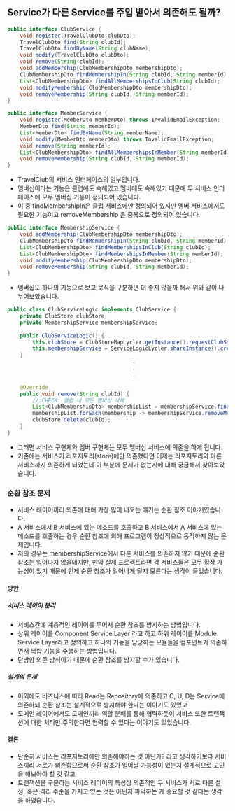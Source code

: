 ## Service가 다른 Service를 주입 받아서 의존해도 될까?

```java
public interface ClubService {  
    void register(TravelClubDto clubDto);  
    TravelClubDto find(String clubId);  
    TravelClubDto findByName(String clubName);  
    void modify(TravelClubDto clubDto);  
    void remove(String clubId);  
    void addMembership(ClubMembershipDto membershipDto);  
    ClubMembershipDto findMembershipIn(String clubId, String memberId);  
    List<ClubMembershipDto> findAllMembershipsInClub(String clubId);  
    void modifyMembership(ClubMembershipDto membershipDto);  
    void removeMembership(String clubId, String memberId);  
}
```

```java
public interface MemberService {  
    void register(MemberDto memberDto) throws InvalidEmailException;  
    MemberDto find(String memberId);  
    List<MemberDto> findByName(String memberName);  
    void modify(MemberDto memberDto) throws InvalidEmailException;  
    void remove(String memberId);  
    List<ClubMembershipDto> findAllMembershipsInMember(String memberId);  
    void removeMembership(String clubId, String memberId);  
}
```

- TravelClub의 서비스 인터페이스의 일부입니다.
- 멤버십이라는 기능은 클럽에도 속해있고 멤버에도 속해있기 때문에 두 서비스 인터페이스에 모두 멤버십 기능이 정의되어 있습니다.
- 이 중 findMembershipIn은 클럽 서비스에만 정의되어 있지만 멤버 서비스에서도 필요한 기능이고 removeMembership 은 중복으로 정의되어 있습니다.

```java
public interface MembershipService {
    void addMembership(ClubMembershipDto membershipDto);
    ClubMembershipDto findMembershipIn(String clubId, String memberId);
    List<ClubMembershipDto> findMembershipsInClub(String clubId);
    List<ClubMembershipDto> findMembershipsInMember(String memberId);
    void modifyMembership(ClubMembershipDto membershipDto);
    void removeMembership(String clubId, String memberId);
}
```

- 멤버십도 하나의 기능으로 보고 로직을 구분하면 더 좋지 않을까 해서 위와 같이 나누어보았습니다.

```java
public class ClubServiceLogic implements ClubService {
    private ClubStore clubStore;
    private MembershipService membershipService;
    
    public ClubServiceLogic() {
        this.clubStore = ClubStoreMapLycler.getInstance().requestClubStore();
        this.membershipService = ServiceLogicLycler.shareInstance().createMembershipService();
    }
										.
										.
										.

	@Override
    public void remove(String clubId) {
        // CHECK: 클럽 내 모든 멤버십 삭제
        List<ClubMembershipDto> membershipList = membershipService.findMembershipsInClub(clubId);
        membershipList.forEach(membership -> membershipService.removeMembership(clubId, membership.getMemberEmail()));
        clubStore.delete(clubId);
    }
}
```

- 그러면 서비스 구현체와 멤버 구현체는 모두 멤버십 서비스에 의존을 하게 됩니다.
- 기존에는 서비스가 리포지토리(store)에만 의존했다면 이제는 리포지토리와 다른 서비스까지 의존하게 되었는데 이 부분에 문제가 없는지에 대해 궁금해서 찾아보았습니다.

### 순환 참조 문제

- 서비스 레이어끼리 의존에 대해 가장 많이 나오는 얘기는 순환 참조 이야기였습니다.
- A 서비스에서 B 서비스에 있는 메소드를 호출하고 B 서비스에서 A 서비스에 있는 메소드를 호출하는 경우 순환 참조에 의해 프로그램이 정상적으로 동작하지 않는 문제입니다.
- 저의 경우는 membershipService에서 다른 서비스를 의존하지 않기 때문에 순환 참조는 일어나지 않을테지만, 만약 실제 프로젝트라면 각 서비스들은 모두 확장 가능성이 있기 때문에 언제 순환 참조가 일어나게 될지 모른다는 생각이 들었습니다.


#### 방안

##### 서비스 레이어 분리

- 서비스간에 계층적인 레이어를 두어서 순환 참조를 방지하는 방법입니다.
- 상위 레이어를 Component Service Layer 라고 하고 하위 레이어를 Module Service Layer라고 정의하고 하나의 기능을 담당하는 모듈들을 컴포넌트가 의존하면서 복합 기능을 수행하는 방법입니다.
- 단방향 의존 방식이기 때문에 순환 참조를 방지할 수가 있습니다.

##### 설계의 문제

- 이외에도 비즈니스에 따라 Read는 Repository에 의존하고 C, U, D는 Service에 의존하되 순환 참조는 설계적으로 방지해야 한다는 이야기도 있었고
- 도메인 레이어에서도 도메인끼리 역할 분배를 통해 협력하듯이 서비스 또한 트랜잭션에 대한 처리만 주의한다면 협력할 수 있다는 이야기도 있었습니다.

#### 결론

- 단순히 서비스는 리포지토리에만 의존해야하는 것 아닌가? 라고 생각하기보다 서비스끼리 서로가 의존함으로써 순환 참조가 일어날 가능성이 있는지 설계적으로 고민을 해보아야 할 것 같고
- 트랜잭션을 구분하는 서비스 레이어의 특성상 의존적인 두 서비스가 서로 다른 설정, 혹은 격리 수준을 가지고 있는 것은 아닌지 파악하는 게 중요할 것 같다는 생각을 하였습니다.